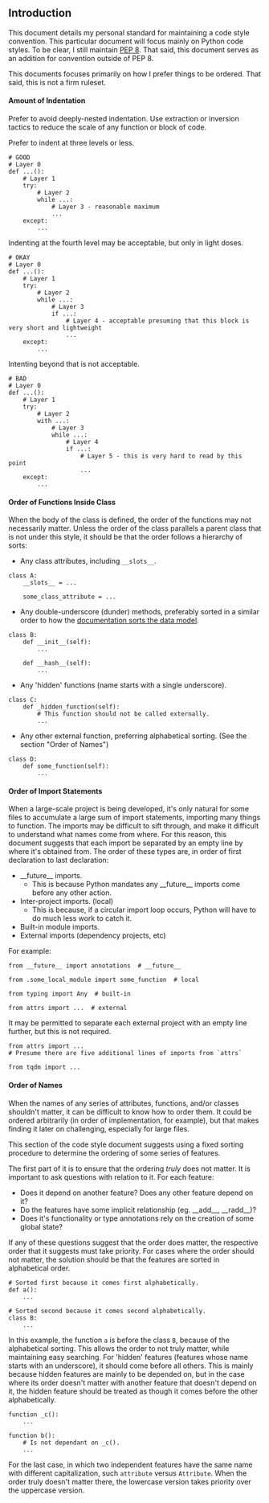 ## Introduction
This document details my personal standard for maintaining a code style convention. This particular
document will focus mainly on Python code styles. To be clear, I still maintain 
[PEP 8](https://peps.python.org/pep-0008/). That said, this document serves as an addition for 
convention outside of PEP 8.

This documents focuses primarily on how I prefer things to be ordered. That said, this is not a firm
ruleset.

#### Amount of Indentation
Prefer to avoid deeply-nested indentation. Use extraction or inversion tactics to reduce the scale of
any function or block of code.

Prefer to indent at three levels or less.

```
# GOOD
# Layer 0
def ...():
    # Layer 1
    try:
        # Layer 2
        while ...:
            # Layer 3 - reasonable maximum
            ...
    except:
        ...
```

Indenting at the fourth level may be acceptable, but only in light doses.

```
# OKAY
# Layer 0
def ...():
    # Layer 1
    try:
        # Layer 2
        while ...:
            # Layer 3
            if ...:
                # Layer 4 - acceptable presuming that this block is very short and lightweight
                ...
    except:
        ...
```

Intenting beyond that is not acceptable.

```
# BAD
# Layer 0
def ...():
    # Layer 1
    try:
        # Layer 2
        with ...:
            # Layer 3
            while ...:
                # Layer 4
                if ...:
                    # Layer 5 - this is very hard to read by this point
                    ...
    except:
        ...
```

#### Order of Functions Inside Class
When the body of the class is defined, the order of the functions may not necessarily matter. Unless
the order of the class parallels a parent class that is not under this style, it should be that the 
order follows a hierarchy of sorts:

- Any class attributes, including `__slots__`.
```
class A:
    __slots__ = ...

    some_class_attribute = ...
```

- Any double-underscore (dunder) methods, preferably sorted in a similar order to how the
[documentation sorts the data model](https://docs.python.org/3/reference/datamodel.html).
```
class B:
    def __init__(self):
        ...

    def __hash__(self):
        ...
```

- Any 'hidden' functions (name starts with a single underscore).
```
class C:
    def _hidden_function(self):
        # This function should not be called externally.
        ...
```

- Any other external function, preferring alphabetical sorting. (See the section "Order of Names")
```
class D:
    def some_function(self):
        ...
```

#### Order of Import Statements
When a large-scale project is being developed, it's only natural for some files to accumulate a 
large sum of import statements, importing many things to function. The imports may be difficult to 
sift through, and make it difficult to understand what names come from where. For this reason, this 
document suggests that each import be separated by an empty line by where it's obtained from. The 
order of these types are, in order of first declaration to last declaration:

- \_\_future\_\_ imports.
  - This is because Python mandates any \_\_future\_\_ imports come before any other action.
- Inter-project imports. (local)
  - This is because, if a circular import loop occurs, Python will have to do much less work to
  catch it.
- Built-in module imports.
- External imports (dependency projects, etc)

For example:
```
from __future__ import annotations  # __future__

from .some_local_module import some_function  # local

from typing import Any  # built-in

from attrs import ...  # external
```

It may be permitted to separate each external project with an empty line further, but this is not 
required.
```
from attrs import ...
# Presume there are five additional lines of imports from `attrs`

from tqdm import ...
```

#### Order of Names
When the names of any series of attributes, functions, and/or classes shouldn't matter, it can be 
difficult to know how to order them. It could be ordered arbitrarily (in order of implementation, 
for example), but that makes finding it later on challenging, especially for large files.

This section of the code style document suggests using a fixed sorting procedure to determine the 
ordering of some series of features.

The first part of it is to ensure that the ordering *truly* does not matter. It is important to ask 
questions with relation to it. For each feature:

- Does it depend on another feature? Does any other feature depend on it?
- Do the features have some implicit relationship (eg. \_\_add\_\_, \_\_radd\_\_)?
- Does it's functionality or type annotations rely on the creation of some global state?

If any of these questions suggest that the order does matter, the respective order that it suggests 
must take priority. For cases where the order should not matter, the solution should be that the 
features are sorted in alphabetical order.

```
# Sorted first because it comes first alphabetically.
def a():
    ...

# Sorted second because it comes second alphabetically.
class B:
    ...
```

In this example, the function `a` is before the class `B`, because of the alphabetical sorting. 
This allows the order to not truly matter, while maintaining easy searching. For 'hidden' features 
(features whose name starts with an underscore), it should come before all others. This is mainly 
because hidden features are mainly to be depended on, but in the case where its order doesn't 
matter with another feature that doesn't depend on it, the hidden feature should be treated as 
though it comes before the other alphabetically.

```
function _c():
    ...

function b():
    # Is not dependant on _c().
    ...
```

For the last case, in which two independent features have the same name with different 
capitalization, such `attribute` versus `Attribute`. When the order truly doesn't matter there, the 
lowercase version takes priority over the uppercase version.


